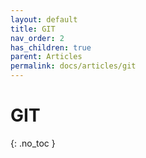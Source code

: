 ```yaml
---
layout: default
title: GIT
nav_order: 2
has_children: true
parent: Articles
permalink: docs/articles/git
---
```


# GIT
{: .no_toc }
